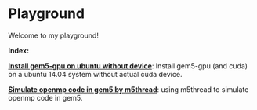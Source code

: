 # Playground

Welcome to my playground! 


**Index:**

**[Install gem5-gpu on ubuntu without device](https://github.com/WeijingShi/playground/blob/master/Install-gem5gpu-on-Ubuntu-without-device.md)**: Install gem5-gpu (and cuda) on a ubuntu 14.04 system without actual cuda device. 

**[Simulate openmp code in gem5 by m5thread](https://github.com/WeijingShi/playground/blob/master/Simulate-openmp-code-in-gem5.md)**: using m5thread to simulate openmp code in gem5. 
